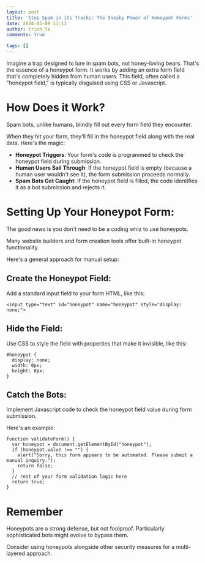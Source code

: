 ```yaml
---
layout: post
title: 'Stop Spam in its Tracks: The Sneaky Power of Honeypot Forms'
date: 2024-05-09 11:11
author: trinh_le
comments: true

tags: []
---
```


Imagine a trap designed to lure in spam bots, not honey-loving bears. That's the essence of a honeypot form. It works by adding an extra form field that's completely hidden from human users. This field, often called a "honeypot field," is typically disguised using CSS or Javascript.

<!--more-->

# How Does it Work?

Spam bots, unlike humans, blindly fill out every form field they encounter. 

When they hit your form, they'll fill in the honeypot field along with the real data. Here's the magic:

- __Honeypot Triggers__: Your form's code is programmed to check the honeypot field during submission.
- __Human Users Sail Through__: If the honeypot field is empty (because a human user wouldn't see it), the form submission proceeds normally.
- __Spam Bots Get Caught__: If the honeypot field is filled, the code identifies it as a bot submission and rejects it.

# Setting Up Your Honeypot Form:
The good news is you don't need to be a coding whiz to use honeypots. 

Many website builders and form creation tools offer built-in honeypot functionality.

Here's a general approach for manual setup:

## Create the Honeypot Field: 
Add a standard input field to your form HTML, like this:

```
<input type="text" id="honeypot" name="honeypot" style="display: none;">
```

## Hide the Field: 
Use CSS to style the field with properties that make it invisible, like this:

```
#honeypot {
  display: none;
  width: 0px;
  height: 0px;
}
```

## Catch the Bots: 
Implement Javascript code to check the honeypot field value during form submission. 

Here's an example:

```
function validateForm() {
  var honeypot = document.getElementById("honeypot");
  if (honeypot.value !== "") {
    alert("Sorry, this form appears to be automated. Please submit a manual inquiry.");
    return false;
  }
  // rest of your form validation logic here
  return true;
}
```

# Remember
Honeypots are a strong defense, but not foolproof. Particularly sophisticated bots might evolve to bypass them. 

Consider using honeypots alongside other security measures for a multi-layered approach.
